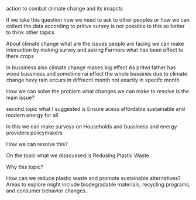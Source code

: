 
 action to combat climate change and its imapcts 


If we take this question how we need to ask to other peoples or how we can collect the data 
according to pritive survey is not possible to this so better to think other topics 

About climate change what are the issues people are facing we can make interaction by making survey and asking Farmers what has been effect to there crops 

In bussiness also climate change makes big effect As pritwi father has wood bussiness and sometime rai effect the whole bussines due to climate change hevy rain occurs in diffrecnt month not exactly in specifc month 



How we  can solve the problem what changes we can make to resolve is the main issue?

second topic what I suggested is Ensure acess affordable sustainable and modern energy for all 

In this we can make surveys on Households and bussiness and energy providers policymakers 

How we can resolve this?


On the topic what we disscussed is Redusing Plastic Waste 

Why this topic?

How can we reduce plastic waste and promote sustainable alternatives?
Areas to explore might include biodegradable materials, recycling programs, and consumer behavior changes.



